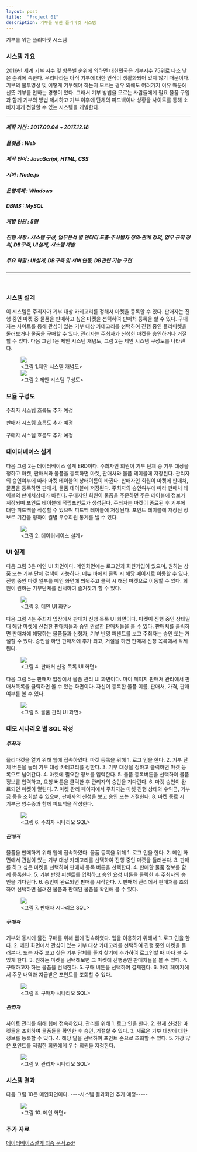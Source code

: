 ```yaml
---
layout: post
title:  "Project 01"
description: 기부를 위한 플리마켓 시스템
---
```

<p class="intro">기부를 위한 플리마켓 시스템</p>

<h3>시스템 개요</h3>
<p class="mymy">2016년 세계 기부 지수 및 항목별 순위에 의하면 대한민국은 기부지수 75위로 다소 낮은 순위에 속한다. 우리나라는 아직 기부에 대한 인식이 생활화되어 있지 않기 때문이다. 기부의 불투명성 및 어떻게 기부해야 하는지 모르는 경우 외에도 여러가지 이유 때문에 선뜻 기부를 안하는 경향이 있다. 그래서 기부 방법을 모르는 사람들에게 필요 물품 구입과 함께 기부의 방법 제시하고 기부 이후에 단체의 피드백이나 상황을 사이트를 통해 소비자에게 전달할 수 있는 시스템을 개발한다. </p>

<hr color="#97a9cc" size="2px">
<h5>제작 기간 : 2017.09.04 ~ 2017.12.18<h5>
<h5>플랫폼 : Web</h5>
<h5>제작 언어 : JavaScript, HTML, CSS</h5>
<h5>서버 : Node.js</h5>
<h5>운영체제 : Windows</h5>
<h5>DBMS : MySQL</h5>
<h5>개발 인원 : 5명</h5>
<h5>진행 사항 : 시스템 구성, 업무분석 별 엔티티 도출·주식별자 정의·관계 정의, 업무 규칙 정의, DB구축, UI설계, 시스템 개발</h5>
<h5>주요 역할 : UI설계, DB구축 및 서버 연동, DB관련 기능 구현</h5>
<hr color="#97a9cc" size="2px">
<br>

<h3>시스템 설계</h3>
<p class="mymy"> 이 시스템은 주최자가 기부 대상 카테고리를 정해서 마켓을 등록할 수 있다. 판매자는 진행 중인 마켓 중 물품을 판매하고 싶은 마켓을 선택하여 판매처 등록을 할 수 있다. 구매자는 사이트를 통해 관심이 있는 기부 대상 카테고리를 선택하여 진행 중인 플리마켓을 둘러보거나 물품을 구매할 수 있다. 관리자는 주최자가 신청한 마켓을 승인하거나 거절할 수 있다. 다음 그림 1은 제안 시스템 개념도, 그림 2는 제안 시스템 구성도를 나타낸다.</p>
<figure>
      <img src="/img/시스템개념도1.png">
      <figcaption><그림 1.제안 시스템 개념도></figcaption>
      <img src="/img/시스템 모듈 구성도1.png">
      <figcaption><그림 2.제안 시스템 구성도></figcaption>
</figure>

<h3>모듈 구성도</h3>
<p class="mymy"> 주최자 시스템 흐름도 추가 예정</p>
<!-- <figure>
      <img src="/img/웹질문추가.png">
      <figcaption><그림 4.질문 추가 관련 시스템 흐름도></figcaption>
</figure> -->
<p class="mymy"> 판매자 시스템 흐름도 추가 예정 </p>
<!-- <figure>
      <img src="/img/앱질문저장.png">
      <figcaption><그림 5.응답 저장 시스템 흐름도></figcaption>
</figure> -->
<p class="mymy"> 구매자 시스템 흐름도 추가 예정 </p>

<h3>데이터베이스 설계</h3>
<p class="mymy"> 다음 그림 2는 데이터베이스 설계 ERD이다. 주최자인 회원이 기부 단체 중 기부 대상을 정하고 마켓, 판매처와 물품을 등록하면 마켓, 판매처와 물품 테이블에 저장된다. 관리자의 승인여부에 따라 마켓 테이블의 상태이름이 바뀐다. 판매자인 회원이 마켓에 판매처, 물품을 등록하면 판매처, 물품 테이블에 저장된다. 주최자의 승인여부에 따라 판매처 테이블의 판매처상태가 바뀐다. 구매자인 회원이 물품을 주문하면 주문 테이블에 정보가 저장되며 포인트 테이블에 적립포인트가 생성된다. 주최자는 마켓이 종료된 후 기부에 대한 피드백을 작성할 수 있으며 피드백 테이블에 저장된다. 포인트 테이블에 저장된 정보로 기간을 정하여 월별 우수회원 통계를 낼 수 있다.</p>
<figure>
      <img src="/img/데이터베이스1.png">
      <figcaption><그림 2. 데이터베이스 설계></figcaption>
</figure>

<h3>UI 설계</h3>
<p class="mymy"> 다음 그림 3은 메인 UI 화면이다. 메인화면에는 로그인과 회원가입이 있으며, 원하는 상품 또는 기부 단체 검색이 가능하다. 메뉴 바에서 클릭 시 해당 페이지로 이동할 수 있다. 진행 중인 마켓 일부를 메인 화면에 띄워주고 클릭 시 해당 마켓으로 이동할 수 있다. 회원이 원하는 기부단체를 선택하여 즐겨찾기 할 수 있다.</p>
<figure>
      <img src="/img/메인ui.png">
      <figcaption><그림 3. 메인 UI 화면></figcaption>
</figure>
<p class="mymy"> 다음 그림 4는 주최자 입장에서 판매처 신청 목록 UI 화면이다. 마켓이 진행 중인 상태일 때 해당 마켓에 신청한 판매처들과 승인 완료한 판매처들을 볼 수 있다. 판매처를 클릭하면 판매처에 해당하는 물품들과 신청자, 기부 반영 퍼센트를 보고 주최자는 승인 또는 거절할 수 있다. 승인을 하면 판매처에 추가 되고, 거절을 하면 판매처 신청 목록에서 삭제된다.</p>
<figure>
      <img src="/img/판매처신청ui.png">
      <figcaption><그림 4. 판매처 신청 목록 UI 화면></figcaption>
</figure>
<p class="mymy"> 다음 그림 5는 판매자 입장에서 물품 관리 UI 화면이다. 마이 페이지 판매처 관리에서 판매처목록을 클릭하면 볼 수 있는 화면이다. 자신이 등록한 물품 이름, 판매처, 가격, 판매 여부를 볼 수 있다.</p>
<figure>
      <img src="/img/물품관리ui.png">
      <figcaption><그림 5. 물품 관리 UI 화면></figcaption>
</figure>

<h3>데모 시나리오 별 SQL 작성</h3>
<h5>주최자</h5>
<p class="mymy"> 플리마켓을 열기 위해 웹에 접속하였다. 마켓 등록을 위해 1. 로그 인을 한다. 2. 기부 단체 버튼을 눌러 기부 대상 카테고리를 정한다. 3. 기부 대상을 정하고 클릭하면 마켓 등록으로 넘어간다. 4. 마켓에 필요한 정보를 입력한다. 5. 물품 등록버튼을 선택하여 물품 정보를 입력하고, 요청 버튼을 클릭한 후 관리자의 승인을 기다린다. 6. 마켓 승인이 완료되면 마켓이 열린다. 7. 마켓 관리 페이지에서 주최자는 마켓 진행 상태와 수익금, 기부금 등을 조회할 수 있으며, 판매자의 신청을 보고 승인 또는 거절한다. 8. 마켓 종료 시 기부금 영수증과 함께 피드백을 작성한다.</p>
<figure>
      <img src="/img/주최자시나리오.png">
      <figcaption><그림 6. 주최자 시나리오 SQL></figcaption>
</figure>
<h5>판매자</h5>
<p class="mymy"> 물품을 판매하기 위해 웹에 접속하였다. 물품 등록을 위해 1. 로그 인을 한다. 2. 메인 화면에서 관심이 있는 기부 대상 카테고리를 선택하여 진행 중인 마켓을 둘러본다.  3. 판매를 하고 싶은 마켓을 선택하여 판매처 등록 버튼을 선택한다. 4. 판매할 물품 정보를 함께 등록한다. 5. 기부 반영 퍼센트를 입력하고 승인 요청 버튼을 클릭한 후 주최자의 승인을 기다린다. 6. 승인이 완료되면 판매를 시작한다. 7. 판매처 관리에서 판매처를 조회하여 선택하면 올려진 물품과 판매된 물품을 확인해 볼 수 있다.</p>
<figure>
      <img src="/img/판매자시나리오.png">
      <figcaption><그림 7. 판매자 시나리오 SQL></figcaption>
</figure>
<h5>구매자</h5>
<p class="mymy"> 기부와 동시에 물건 구매를 위해 웹에 접속하였다. 웹을 이용하기 위해서 1. 로그 인을 한다.  2. 메인 화면에서 관심이 있는 기부 대상 카테고리를 선택하여 진행 중인 마켓을 둘러본다. 또는 자주 보고 싶은 기부 단체를 즐겨 찾기에 추가하여 로그인할 때 마다 볼 수 있게 한다. 3. 원하는 마켓을 선택해보면 그 마켓에 진행중인 판매처들을 볼 수 있다. 4. 구매하고자 하는 물품을 선택한다. 5. 구매 버튼을 선택하여 결제한다. 6. 마이 페이지에서 주문 내역과 지급받은 포인트를 조회할 수 있다.</p>
<figure>
      <img src="/img/구매자시나리오.png">
      <figcaption><그림 8. 구매자 시나리오 SQL></figcaption>
</figure>
<h5>관리자</h5>
<p class="mymy"> 사이트 관리를 위해 웹에 접속하였다. 관리를 위해 1. 로그 인을 한다. 2. 현재 신청한 마켓들을 조회하여 물품들을 확인한 후 승인, 거절할 수 있다. 3. 새로운 기부 대상에 대한 정보를 등록할 수 있다. 4. 해당 달을 선택하여 포인트 순으로 조회할 수 있다. 5. 가장 많은 포인트를 적립한 회원에게 우수 회원을 지정한다.</p>
<figure>
      <img src="/img/관리자시나리오.png">
      <figcaption><그림 9. 관리자 시나리오 SQL></figcaption>
</figure>

<h3>시스템 결과</h3>
<p class="mymy"> 다음 그림 10은 메인화면이다. ----시스템 결과화면 추가 예정-----</p>
<figure>
      <img src="/img/메인화면.png">
      <figcaption><그림 10. 메인 화면></figcaption>
</figure>

<h3>추가 자료</h3>
<a href="/pdf/데이터베이스설계 최종 문서.pdf" target="_blank">데이터베이스설계 최종 문서.pdf</a>
